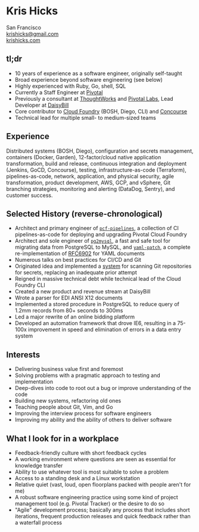 Kris Hicks  
===
San Francisco  
[krishicks@gmail.com](mailto:krishicks@gmail.com)  
[krishicks.com](http://krishicks.com)

## tl;dr

* 10 years of experience as a software engineer, originally self-taught
* Broad experience beyond software engineering (see below)
* Highly experienced with Ruby, Go, shell, SQL
* Currently a Staff Engineer at [Pivotal](https://pivotal.io/)
* Previously a consultant at [ThoughtWorks](https://www.thoughtworks.com/) and [Pivotal Labs](https://pivotal.io/labs), Lead Developer at [DaisyBill](https://www.daisybill.com)
* Core contributor to [Cloud Foundry](https://www.cloudfoundry.org) (BOSH, Diego, CLI) and [Concourse](https://concourse.ci)
* Technical lead for multiple small- to medium-sized teams

## Experience

Distributed systems (BOSH, Diego), configuration and secrets management, containers (Docker, Garden), 12-factor/cloud native application transformation, build and release, continuous integration and deployment (Jenkins, GoCD, Concourse), testing, infrastructure-as-code (Terraform), pipelines-as-code, network, application, and physical security, agile transformation, product development, AWS, GCP, and vSphere, Git branching strategies, monitoring and alerting (DataDog, Sentry), and customer success.

## Selected History (reverse-chronological)

* Architect and primary engineer of [`pcf-pipelines`](https://github.com/pivotal-cf/pcf-pipelines), a collection of CI pipelines-as-code for deploying and upgrading Pivotal Cloud Foundry
* Architect and sole engineer of [`pg2mysql`](https://github.com/pivotal-cf/pg2mysql), a fast and safe tool for migrating data from PostgreSQL to MySQL, and [`yaml-patch`](https://github.com/krishicks/yaml-patch), a complete re-implementation of [RFC6902](https://tools.ietf.org/html/rfc6902) for YAML documents
* Numerous talks on best practices for CI/CD and Git
* Originated idea and implemented a [system](https://github.com/pivotal-cf/cred-alert/tree/master/src/cred-alert/revok) for scanning Git repositories for secrets, replacing an inadequate prior attempt
* Reigned in massive technical debt while technical lead of the Cloud Foundry CLI
* Created a new product and revenue stream at DaisyBill
* Wrote a parser for EDI ANSI X12 documents
* Implemented a stored procedure in PostgreSQL to reduce query of 1.2mm records from 80+ seconds to 300ms
* Led a major rewrite of an online bidding platform
* Developed an automation framework that drove IE6, resulting in a 75-100x improvement in speed and elimination of errors in a data entry system

## Interests

* Delivering business value first and foremost
* Solving problems with a pragmatic approach to testing and implementation
* Deep-dives into code to root out a bug or improve understanding of the code
* Building new systems, refactoring old ones
* Teaching people about Git, Vim, and Go
* Improving the interview process for software engineers
* Improving my ability and the ability of others to deliver software

## What I look for in a workplace

* Feedback-friendly culture with short feedback cycles
* A working environment where questions are seen as essential for knowledge transfer
* Ability to use whatever tool is most suitable to solve a problem
* Access to a standing desk and a Linux workstation
* Relative quiet (vast, loud, open floorplans packed with people aren't for me)
* A robust software engineering practice using some kind of project management tool (e.g. Pivotal Tracker) or the desire to do so
* "Agile" development process; basically any process that includes short iterations, frequent production releases and quick feedback rather than a waterfall process
